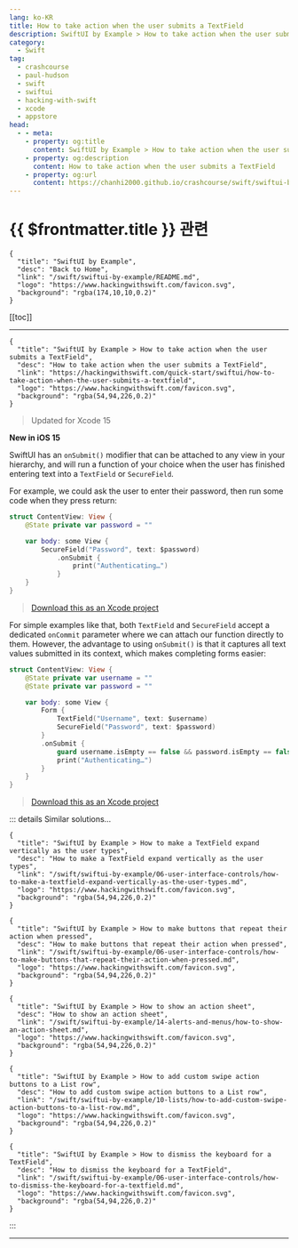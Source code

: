 ```yaml
---
lang: ko-KR
title: How to take action when the user submits a TextField
description: SwiftUI by Example > How to take action when the user submits a TextField
category:
  - Swift
tag: 
  - crashcourse
  - paul-hudson
  - swift
  - swiftui
  - hacking-with-swift
  - xcode
  - appstore
head:
  - - meta:
    - property: og:title
      content: SwiftUI by Example > How to take action when the user submits a TextField
    - property: og:description
      content: How to take action when the user submits a TextField
    - property: og:url
      content: https://chanhi2000.github.io/crashcourse/swift/swiftui-by-example/06-user-interface-controls/how-to-take-action-when-the-user-submits-a-textfield.html
---
```


# {{ $frontmatter.title }} 관련

```component VPCard
{
  "title": "SwiftUI by Example",
  "desc": "Back to Home",
  "link": "/swift/swiftui-by-example/README.md",
  "logo": "https://www.hackingwithswift.com/favicon.svg",
  "background": "rgba(174,10,10,0.2)"
}
```

[[toc]]

---

```component VPCard
{
  "title": "SwiftUI by Example > How to take action when the user submits a TextField",
  "desc": "How to take action when the user submits a TextField",
  "link": "https://hackingwithswift.com/quick-start/swiftui/how-to-take-action-when-the-user-submits-a-textfield",
  "logo": "https://www.hackingwithswift.com/favicon.svg",
  "background": "rgba(54,94,226,0.2)"
}
```

> Updated for Xcode 15

**New in iOS 15**

SwiftUI has an `onSubmit()` modifier that can be attached to any view in your hierarchy, and will run a function of your choice when the user has finished entering text into a `TextField` or `SecureField`.

For example, we could ask the user to enter their password, then run some code when they press return:

```swift
struct ContentView: View {
    @State private var password = ""

    var body: some View {
        SecureField("Password", text: $password)
            .onSubmit {
                print("Authenticating…")
            }
    }
}
```

> [<FontIcon icon="fas fa-file-zipper"/>Download this as an Xcode project](https://www.hackingwithswift.com/files/projects/swiftui/how-to-take-action-when-the-user-submits-a-textfield-1.zip)

<VidStack src="https://www.hackingwithswift.com/img/books/quick-start/swiftui/how-to-take-action-when-the-user-submits-a-textfield-1~dark.mp4" />

For simple examples like that, both `TextField` and `SecureField` accept a dedicated `onCommit` parameter where we can attach our function directly to them. However, the advantage to using `onSubmit()` is that it captures all text values submitted in its context, which makes completing forms easier:

```swift
struct ContentView: View {
    @State private var username = ""
    @State private var password = ""

    var body: some View {
        Form {
            TextField("Username", text: $username)
            SecureField("Password", text: $password)
        }
        .onSubmit {
            guard username.isEmpty == false && password.isEmpty == false else { return }
            print("Authenticating…")
        }
    }
}
```

> [<FontIcon icon="fas fa-file-zipper"/>Download this as an Xcode project](https://www.hackingwithswift.com/files/projects/swiftui/how-to-take-action-when-the-user-submits-a-textfield-2.zip)

<VidStack src="https://www.hackingwithswift.com/img/books/quick-start/swiftui/how-to-take-action-when-the-user-submits-a-textfield-2~dark.mp4" />

::: details Similar solutions…

```component VPCard
{
  "title": "SwiftUI by Example > How to make a TextField expand vertically as the user types",
  "desc": "How to make a TextField expand vertically as the user types",
  "link": "/swift/swiftui-by-example/06-user-interface-controls/how-to-make-a-textfield-expand-vertically-as-the-user-types.md",
  "logo": "https://www.hackingwithswift.com/favicon.svg",
  "background": "rgba(54,94,226,0.2)"
}
```

```component VPCard
{
  "title": "SwiftUI by Example > How to make buttons that repeat their action when pressed",
  "desc": "How to make buttons that repeat their action when pressed",
  "link": "/swift/swiftui-by-example/06-user-interface-controls/how-to-make-buttons-that-repeat-their-action-when-pressed.md",
  "logo": "https://www.hackingwithswift.com/favicon.svg",
  "background": "rgba(54,94,226,0.2)"
}
```

```component VPCard
{
  "title": "SwiftUI by Example > How to show an action sheet",
  "desc": "How to show an action sheet",
  "link": "/swift/swiftui-by-example/14-alerts-and-menus/how-to-show-an-action-sheet.md",
  "logo": "https://www.hackingwithswift.com/favicon.svg",
  "background": "rgba(54,94,226,0.2)"
}
```

```component VPCard
{
  "title": "SwiftUI by Example > How to add custom swipe action buttons to a List row",
  "desc": "How to add custom swipe action buttons to a List row",
  "link": "/swift/swiftui-by-example/10-lists/how-to-add-custom-swipe-action-buttons-to-a-list-row.md",
  "logo": "https://www.hackingwithswift.com/favicon.svg",
  "background": "rgba(54,94,226,0.2)"
}
```

```component VPCard
{
  "title": "SwiftUI by Example > How to dismiss the keyboard for a TextField",
  "desc": "How to dismiss the keyboard for a TextField",
  "link": "/swift/swiftui-by-example/06-user-interface-controls/how-to-dismiss-the-keyboard-for-a-textfield.md",
  "logo": "https://www.hackingwithswift.com/favicon.svg",
  "background": "rgba(54,94,226,0.2)"
}
```

:::

---

<TagLinks />